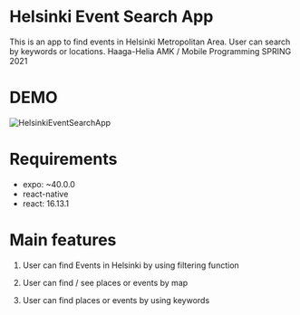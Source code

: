 # Helsinki Event Search App

This is an app to find events in Helsinki Metropolitan Area. User can search by keywords or locations.
Haaga-Helia AMK / Mobile Programming SPRING 2021

# DEMO

![HelsinkiEventSearchApp](https://user-images.githubusercontent.com/35254255/118516163-bf48b280-b73e-11eb-9e16-4a6ed966e6d8.png)

# Requirements
 * expo: ~40.0.0
 * react-native
 * react: 16.13.1
  
# Main features

1. User can find Events in Helsinki by using filtering function 

2. User can find / see places or events by map

3. User can find places or events by using keywords










